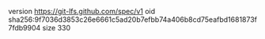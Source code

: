 version https://git-lfs.github.com/spec/v1
oid sha256:9f7036d3853c26e6661c5ad20b7efbb74a406b8cd75eafbd1681873f7fdb9904
size 330
